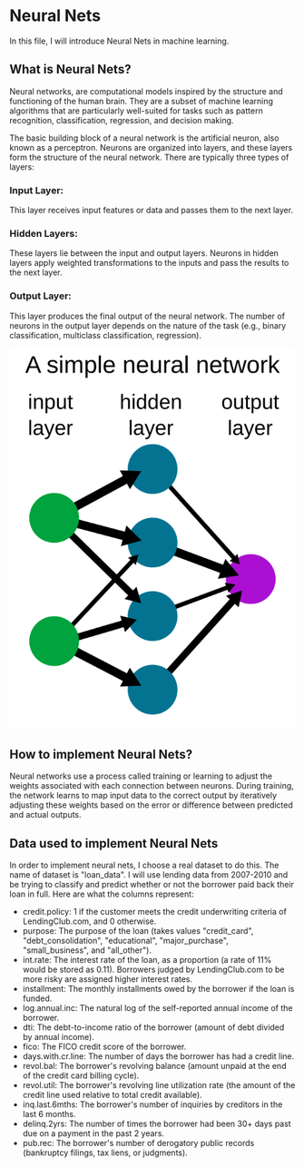 Neural Nets
===========
In this file, I will introduce Neural Nets in machine learning.

What is Neural Nets?
------------------
Neural networks, are computational models inspired by the structure and functioning of the human brain. They are a subset of machine learning algorithms that are particularly well-suited for tasks such as pattern recognition, classification, regression, and decision making.

The basic building block of a neural network is the artificial neuron, also known as a perceptron. Neurons are organized into layers, and these layers form the structure of the neural network. There are typically three types of layers:

### Input Layer:
This layer receives input features or data and passes them to the next layer.
### Hidden Layers:
These layers lie between the input and output layers.
Neurons in hidden layers apply weighted transformations to the inputs and pass the results to the next layer.
### Output Layer:
This layer produces the final output of the neural network.
The number of neurons in the output layer depends on the nature of the task (e.g., binary classification, multiclass classification, regression).

![image](https://github.com/beauty-yuwen/YL_IND577/blob/main/screenshots/Neural_network_example.svg)

How to implement Neural Nets?
------------------
Neural networks use a process called training or learning to adjust the weights associated with each connection between neurons. During training, the network learns to map input data to the correct output by iteratively adjusting these weights based on the error or difference between predicted and actual outputs.

Data used to implement Neural Nets
---------------------------------
In order to implement neural nets, I choose a real dataset to do this. The name of dataset is "loan_data". I will use lending data from 2007-2010 and be trying to classify and predict whether or not the borrower paid back their loan in full. Here are what the columns represent:

* credit.policy: 1 if the customer meets the credit underwriting criteria of LendingClub.com, and 0 otherwise.
* purpose: The purpose of the loan (takes values "credit_card", "debt_consolidation", "educational", "major_purchase", "small_business", and "all_other").
* int.rate: The interest rate of the loan, as a proportion (a rate of 11% would be stored as 0.11). Borrowers judged by LendingClub.com to be more risky are assigned higher interest rates.
* installment: The monthly installments owed by the borrower if the loan is funded.
* log.annual.inc: The natural log of the self-reported annual income of the borrower.
* dti: The debt-to-income ratio of the borrower (amount of debt divided by annual income).
* fico: The FICO credit score of the borrower.
* days.with.cr.line: The number of days the borrower has had a credit line.
* revol.bal: The borrower's revolving balance (amount unpaid at the end of the credit card billing cycle).
* revol.util: The borrower's revolving line utilization rate (the amount of the credit line used relative to total credit available).
* inq.last.6mths: The borrower's number of inquiries by creditors in the last 6 months.
* delinq.2yrs: The number of times the borrower had been 30+ days past due on a payment in the past 2 years.
* pub.rec: The borrower's number of derogatory public records (bankruptcy filings, tax liens, or judgments).
